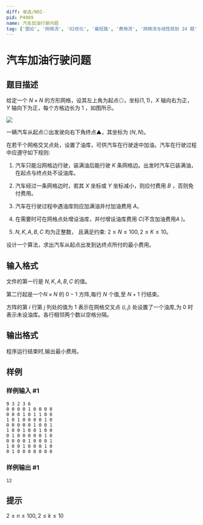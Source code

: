 ```yaml
---
diff: 省选/NOI-
pid: P4009
name: 汽车加油行驶问题
tag: ['图论', '网络流', 'O2优化', '最短路', '费用流', '网络流与线性规划 24 题']
---
```

# 汽车加油行驶问题
## 题目描述

给定一个 $N \times N$ 的方形网格，设其左上角为起点◎，坐标$(1,1)$，$X$ 轴向右为正， $Y$ 轴向下为正，每个方格边长为 $1$ ，如图所示。



 ![](https://cdn.luogu.com.cn/upload/pic/12156.png) 

一辆汽车从起点◎出发驶向右下角终点▲，其坐标为 $(N,N)$。


在若干个网格交叉点处，设置了油库，可供汽车在行驶途中加油。汽车在行驶过程中应遵守如下规则:


1. 汽车只能沿网格边行驶，装满油后能行驶 $K$ 条网格边。出发时汽车已装满油，在起点与终点处不设油库。

1. 汽车经过一条网格边时，若其 $X$ 坐标或 $Y$ 坐标减小，则应付费用 $B$ ，否则免付费用。

1. 汽车在行驶过程中遇油库则应加满油并付加油费用 $A$。

1. 在需要时可在网格点处增设油库，并付增设油库费用 $C$(不含加油费用$A$ )。

1. $N,K,A,B,C$ 均为正整数， 且满足约束: $2\leq N\leq 100,2 \leq K \leq 10$。


设计一个算法，求出汽车从起点出发到达终点所付的最小费用。

## 输入格式

文件的第一行是 $N,K,A,B,C$ 的值。


第二行起是一个$N\times N$ 的 $0-1$ 方阵,每行 $N$ 个值,至 $N+1$ 行结束。


方阵的第 $i$ 行第 $j$ 列处的值为 $1$ 表示在网格交叉点 $(i,j)$ 处设置了一个油库,为 $0$ 时表示未设油库。各行相邻两个数以空格分隔。

## 输出格式

程序运行结束时,输出最小费用。

## 样例

### 样例输入 #1
```
9 3 2 3 6
0 0 0 0 1 0 0 0 0
0 0 0 1 0 1 1 0 0
1 0 1 0 0 0 0 1 0
0 0 0 0 0 1 0 0 1
1 0 0 1 0 0 1 0 0
0 1 0 0 0 0 0 1 0
0 0 0 0 1 0 0 0 1
1 0 0 1 0 0 0 1 0
0 1 0 0 0 0 0 0 0
```
### 样例输出 #1
```
12
```
## 提示

$2 \leq n \leq 100,2 \leq k \leq 10$

